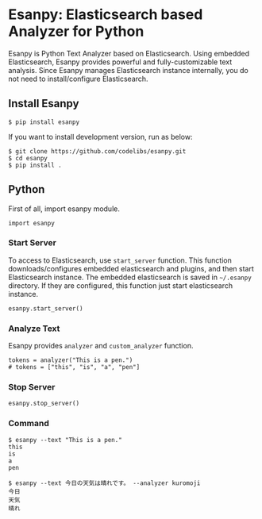 # Esanpy: Elasticsearch based Analyzer for Python

Esanpy is Python Text Analyzer based on Elasticsearch.
Using embedded Elasticsearch, Esanpy provides powerful and fully-customizable text analysis.
Since Esanpy manages Elasticsearch instance internally, you do not need to install/configure Elasticsearch.

## Install Esanpy

    $ pip install esanpy

If you want to install development version, run as below:

    $ git clone https://github.com/codelibs/esanpy.git
    $ cd esanpy
    $ pip install .

## Python

First of all, import esanpy module.

```
import esanpy
```

### Start Server

To access to Elasticsearch, use `start_server` function.
This function downloads/configures embedded elasticsearch and plugins, and then start Elasticsearch instance.
The embedded elasticsearch is saved in `~/.esanpy` directory.
If they are configured, this function just start elasticsearch instance.

```
esanpy.start_server()
```

### Analyze Text

Esanpy provides `analyzer` and `custom_analyzer` function.

```
tokens = analyzer("This is a pen.")
# tokens = ["this", "is", "a", "pen"]
```

### Stop Server

```
esanpy.stop_server()
```

### Command

```
$ esanpy --text "This is a pen."
this
is
a
pen
```

```
$ esanpy --text 今日の天気は晴れです。 --analyzer kuromoji
今日
天気
晴れ
```

